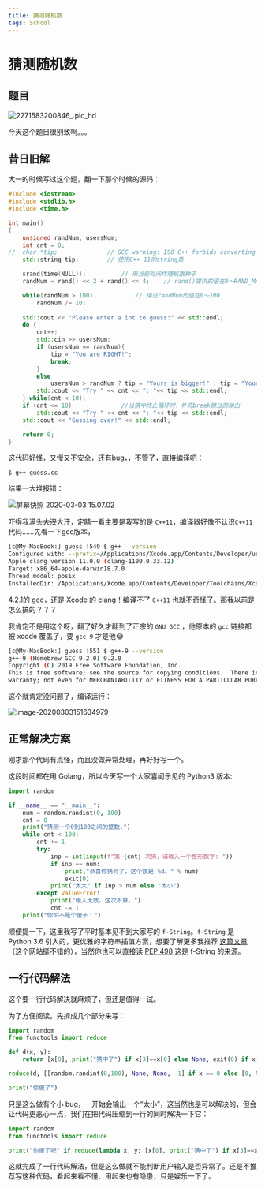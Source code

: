 ```yaml
---
title: 猜测随机数
tags: School
---
```


# 猜测随机数

## 题目

![2271583200846_.pic_hd](https://tva1.sinaimg.cn/large/00831rSTgy1gcgr2q1foqj31qc0u0wps.jpg)

今天这个题目很别致啊。。。

## 昔日旧解

大一的时候写过这个题，翻一下那个时候的源码：

```cpp
#include <iostream>
#include <stdlib.h>
#include <time.h>

int main()
{
	unsigned randNum, usersNum;
	int cnt = 0;
//	char *tip;				// GCC warning: ISO C++ forbids converting a string constant to 'char*'
	std::string tip;		// 使用C++ 11的string类

	srand(time(NULL));			// 用当前时间作随机数种子
	randNum = rand() << 2 + rand() << 4;	// rand()提供的值在0～RAND_MAX == 32767之间, 通过运算防止每次结果太接近

	while(randNum > 100)			// 保证randNum的值在0～100
		randNum /= 10;
		
	std::cout << "Please enter a int to guess:" << std::endl;
	do {
		cnt++;
		std::cin >> usersNum;
		if (usersNum == randNum){
			tip = "You are RIGHT!";
			break;
		}
		else
			usersNum > randNum ? tip = "Yours is bigger!" : tip = "Yours is too small!";
		std::cout << "Try " << cnt << ": "<< tip << std::endl;
	} while(cnt < 10);
	if (cnt <= 10)				//当猜中终止循环时，补充break跳过的输出
		std::cout << "Try " << cnt << ": "<< tip << std::endl;
	std::cout << "Gussing over!" << std::endl;

	return 0;
}
```

这代码好怪，又慢又不安全，还有bug，，不管了，直接编译吧：

```shell
$ g++ guess.cc
```

结果一大堆报错：

![屏幕快照 2020-03-03 15.07.02](https://tva1.sinaimg.cn/large/00831rSTgy1gcgr7yimr3j31ey0u07wi.jpg)

吓得我满头~~大汉~~大汗，定睛一看主要是我写的是 `C++11`，编译器好像不认识`C++11`代码......先看一下gcc版本，

```bash
[c@My-MacBook:] guess !549 $ g++ --version
Configured with: --prefix=/Applications/Xcode.app/Contents/Developer/usr --with-gxx-include-dir=/Library/Developer/CommandLineTools/SDKs/MacOSX.sdk/usr/include/c++/4.2.1
Apple clang version 11.0.0 (clang-1100.0.33.12)
Target: x86_64-apple-darwin18.7.0
Thread model: posix
InstalledDir: /Applications/Xcode.app/Contents/Developer/Toolchains/XcodeDefault.xctoolchain/usr/bin
```

4.2.1的 gcc，还是 Xcode 的 clang！编译不了 `C++11` 也就不奇怪了。那我以前是怎么搞的？？？

我肯定不是用这个呀，翻了好久才翻到了正宗的 `GNU GCC` ，他原本的 `gcc` 链接都被 xcode 覆盖了，要 `gcc-9` 才是他😂

```sh
[c@My-MacBook:] guess !551 $ g++-9 --version
g++-9 (Homebrew GCC 9.2.0) 9.2.0
Copyright (C) 2019 Free Software Foundation, Inc.
This is free software; see the source for copying conditions.  There is NO
warranty; not even for MERCHANTABILITY or FITNESS FOR A PARTICULAR PURPOSE.
```

这个就肯定没问题了，编译运行：

![image-20200303151634979](https://tva1.sinaimg.cn/large/00831rSTgy1gcgrhgp86dj31di0u0h8x.jpg)

## 正常解决方案

刚才那个代码有点怪，而且没做异常处理，再好好写一个。

这段时间都在用 Golang，所以今天写一个大家喜闻乐见的 Python3 版本:

```python
import random

if __name__ == "__main__":
    num = random.randint(0, 100)
    cnt = 0
    print("猜测一个0到100之间的整数.")
    while cnt < 100:
        cnt += 1
        try:
            inp = int(input(f"第 {cnt} 次猜，请输入一个整形数字: "))
            if inp == num:
                print("恭喜你猜对了，这个数是 %d。" % num)
                exit(0)
            print("太大" if inp > num else "太小")
        except ValueError:
            print("输入无效，这次不算。")
            cnt -= 1
    print("你怕不是个傻子！")
```

顺便提一下，这里我写了平时基本见不到大家写的 `f-String`。`f-String` 是 Python 3.6 引入的，更优雅的字符串插值方案，想要了解更多我推荐 [这篇文章](https://realpython.com/python-f-strings/)（这个网站挺不错的），当然你也可以直接读 [PEP 498](https://www.python.org/dev/peps/pep-0498/) 这是 f-String 的来源。

## 一行代码解法

这个要一行代码解决就麻烦了，但还是值得一试。

为了方便阅读，先拆成几个部分来写：

```python
import random
from functools import reduce

def d(x, y):
    return [x[0], print("猜中了") if x[3]==x[0] else None, exit(0) if x[3]==x[0] else None, int(input(("太大" if x[3] > x[0] else "太小") + "\n再试一次: "))]

reduce(d, [[random.randint(0,100), None, None, -1] if x == 0 else [0, None, None, -1] for x in range(100)])

print("你傻了")
```

只是这么做有个小 bug，一开始会输出一个“太小”，这当然也是可以解决的，但会让代码更恶心一点，我们在把代码压缩到一行的同时解决一下它：

```python
import random
from functools import reduce

print("你傻了吧" if reduce(lambda x, y: [x[0], print("猜中了") if x[3]==x[0] else None, exit(0) if x[3]==x[0] else None, int(input(("太大" if x[3] > x[0] else ("太小" if x[3]>=0 else "猜测一个0到100之间的整数.")) + "\n你的猜测: "))], [[random.randint(0,100), None, None, -1] if x == 0 else [0, None, None, -1] for x in range(10)])[-1] < 50 else "你傻了呀")
```

这就完成了一行代码解法，但是这么做就不能判断用户输入是否异常了。还是不推荐写这种代码，看起来看不懂、用起来也有隐患，只是娱乐一下了。

